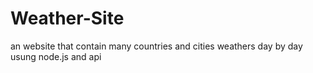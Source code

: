 # Weather-Site 
an website that contain many countries and cities weathers day by day usung node.js and api 
